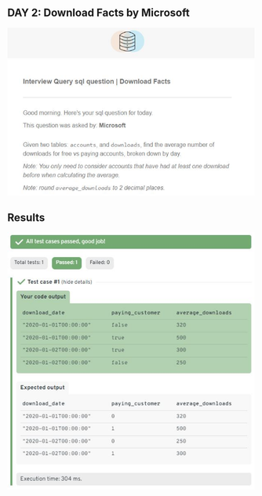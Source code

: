 ## DAY 2: Download Facts by Microsoft  
  
![Question of the day](Question_of_the_day_02.JPG)
  
## Results  
  
![Results of the day](Results_of_the_day_02.JPG)
